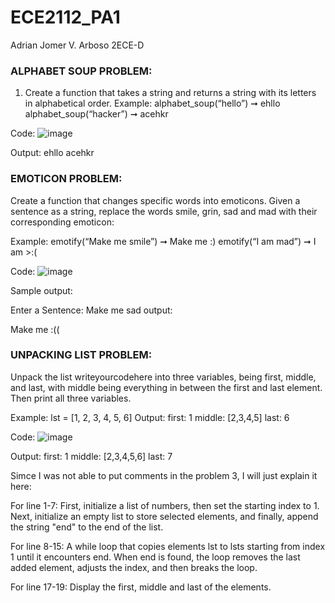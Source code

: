 # ECE2112_PA1

Adrian Jomer V. Arboso
2ECE-D

### ALPHABET SOUP PROBLEM:
 1. Create a function that takes a string and returns a string with its letters in alphabetical order.
Example: alphabet_soup(“hello”) ➞ ehllo
alphabet_soup(“hacker”) ➞ acehkr

Code:
![image](https://github.com/user-attachments/assets/5655905b-226b-43eb-8286-b2c9c78f165b)

 

Output:
ehllo
acehkr

### EMOTICON PROBLEM: 
Create a function that changes specific words into emoticons. Given a sentence 
as a string, replace the words smile, grin, sad and mad with their corresponding emoticon:

Example:
emotify(“Make me smile”) ➞ Make me :)
emotify(“I am mad”) ➞ I am >:(

Code:
![image](https://github.com/user-attachments/assets/93d22fbb-7701-4c5f-8471-8d080928f15b)



Sample output:

Enter a Sentence: Make me sad
output:

Make me :((

### UNPACKING LIST PROBLEM: 
Unpack the list writeyourcodehere into three variables, being first,
middle, and last, with middle being everything in between the first and last element. Then print all three 
variables.

Example: lst = [1, 2, 3, 4, 5, 6]
Output: first: 1 middle: [2,3,4,5] last: 6

Code:
![image](https://github.com/user-attachments/assets/46518131-2069-4e47-bd3f-50707c4131cd)

Output: 
first: 1
middle: [2,3,4,5,6]
last: 7

Simce I was not able to put comments in the problem 3, I will just explain it here:

For line 1-7: First, initialize a list of numbers, then set the starting index to 1. Next, initialize an empty list to store selected elements, and finally, append the string "end" to the end of the list.

For line 8-15: A while loop that copies elements lst to lsts starting from index 1 until it encounters end. When end is found, the loop removes the last added element, adjusts the index, and then breaks the loop.

For line 17-19: Display the first, middle and last of the elements.
